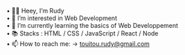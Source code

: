 <!-- <img  src="https://media1.tenor.com/images/69e999dba4055e579132681d55202181/tenor.gif?itemid=26941996" width="50%" /> -->
• 🙋‍♂️ Heey, I’m Rudy <br>
• 👀 I’m interested in Web Development <br>
• 🌱 I’m currently learning the basics of Web Developpement <br>
• 📚 Stacks : HTML / CSS / JavaScript / React / Node <br>
• 📫 How to reach me: -> touitou.rudy@gmail.com </p> 

